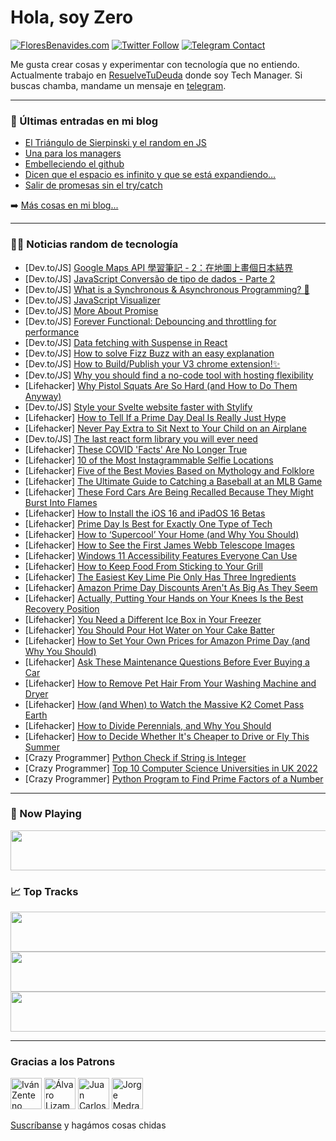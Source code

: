 # Hola, soy Zero

[![FloresBenavides.com](https://img.shields.io/website?down_message=oops&label=MiBlog&style=for-the-badge&up_message=online&url=https%3A%2F%2Ffloresbenavides.com)](https://floresbenavides.com) [![Twitter Follow](https://img.shields.io/twitter/follow/ZeroDragon?color=%231DA1F2&label=Follow&logo=twitter&logoColor=ffffff&style=for-the-badge)](https://twitter.com/zerodragon) [![Telegram Contact](https://img.shields.io/badge/escr%C3%ADbeme-ZeroDragon-%2326A5E4?style=for-the-badge&logo=telegram)](https://t.me/zerodragon)

Me gusta crear cosas y experimentar con tecnología que no entiendo.
Actualmente trabajo en [ResuelveTuDeuda](http://github.com/resuelve) donde soy Tech Manager.
Si buscas chamba, mandame un mensaje en [telegram](https://t.me/zerodragon).

---

### 📕 Últimas entradas en mi blog
<!-- BLOG-POST-LIST:START -->
- [El Triángulo de Sierpinski y el random en JS](https://floresbenavides.com/el-triangulo-de-sierpinski-y-el-random-en-js/)
- [Una para los managers](https://floresbenavides.com/una-para-los-managers/)
- [Embelleciendo el github](https://floresbenavides.com/embelleciendo-el-github/)
- [Dicen que el espacio es infinito y que se está expandiendo…](https://floresbenavides.com/dicen-que-el-espacio-es-infinito-y-que-se-esta-expandiendo/)
- [Salir de promesas sin el try/catch](https://floresbenavides.com/salir-de-promesas-sin-el-try-catch/)
<!-- BLOG-POST-LIST:END -->

➡️ [Más cosas en mi blog...](https://floresbenavides.com)

---

### 👨‍💻 Noticias random de tecnología
<!-- TECH-POSTS:START -->
- [Dev.to/JS] [Google Maps API 學習筆記 - 2：在地圖上畫個日本結界](https://dev.to/letswrite/google-maps-api-xue-xi-bi-ji-2zai-di-tu-shang-hua-ge-ri-ben-jie-jie-41ll)
- [Dev.to/JS] [JavaScript Conversão de tipo de dados - Parte 2](https://dev.to/h4ck3rtr4d3r/javascript-conversao-de-tipo-de-dados-parte-2-2da8)
- [Dev.to/JS] [What is a Synchronous &amp; Asynchronous Programming? 🚀](https://dev.to/namya/what-is-a-synchronous-asynchronous-programming-56m0)
- [Dev.to/JS] [JavaScript Visualizer](https://dev.to/hoomantalakian/javascript-visualizer-3j3)
- [Dev.to/JS] [More About Promise](https://dev.to/ayako_yk/more-about-promise-57cn)
- [Dev.to/JS] [Forever Functional: Debouncing and throttling for performance](https://dev.to/asayerio_techblog/forever-functional-debouncing-and-throttling-for-performance-3p1i)
- [Dev.to/JS] [Data fetching with Suspense in React](https://dev.to/asayerio_techblog/data-fetching-with-suspense-in-react-2n0m)
- [Dev.to/JS] [How to solve Fizz Buzz with an easy explanation](https://dev.to/codingwithadam/how-to-solve-fizz-buzz-with-an-easy-explanation-2d0g)
- [Dev.to/JS] [How to Build/Publish your V3 chrome extension!✨](https://dev.to/adhamniazy/how-to-buildpublish-your-v3-chrome-extension-23no)
- [Dev.to/JS] [Why you should find a no-code tool with hosting flexibility](https://dev.to/richkurtzman/why-you-should-find-a-no-code-tool-with-hosting-flexibility-5e7j)
- [Lifehacker] [Why Pistol Squats Are So Hard &lpar;and How to Do Them Anyway&rpar;](https://lifehacker.com/why-pistol-squats-are-so-hard-and-how-to-do-them-anywa-1849166330)
- [Dev.to/JS] [Style your Svelte website faster with Stylify](https://dev.to/machy8/style-your-svelte-website-faster-with-stylify-2ed3)
- [Lifehacker] [How to Tell If a Prime Day Deal Is Really Just Hype](https://lifehacker.com/how-to-tell-if-a-prime-day-deal-is-really-just-hype-1849165522)
- [Lifehacker] [Never Pay Extra to Sit Next to Your Child on an Airplane](https://lifehacker.com/never-pay-extra-to-sit-next-to-your-child-on-an-airplan-1849165865)
- [Dev.to/JS] [The last react form library you will ever need](https://dev.to/ivanms1/the-last-react-form-you-will-ever-need-2f76)
- [Lifehacker] [These COVID &#39;Facts&#39; Are No Longer True](https://lifehacker.com/these-covid-facts-are-no-longer-true-1849165352)
- [Lifehacker] [10 of the Most Instagrammable Selfie Locations](https://lifehacker.com/10-of-the-most-instagrammable-selfie-locations-1849165693)
- [Lifehacker] [Five of the Best Movies Based on Mythology and Folklore](https://lifehacker.com/five-of-the-best-movies-based-on-mythology-and-folklore-1849165515)
- [Lifehacker] [The Ultimate Guide to Catching a Baseball at an MLB Game](https://lifehacker.com/the-ultimate-guide-to-catching-a-baseball-at-an-mlb-gam-1849164821)
- [Lifehacker] [These Ford Cars Are Being Recalled Because They Might Burst Into Flames](https://lifehacker.com/these-ford-cars-are-being-recalled-because-they-might-b-1849163907)
- [Lifehacker] [How to Install the iOS 16 and iPadOS 16 Betas](https://lifehacker.com/how-to-install-the-ios-16-and-ipados-16-betas-1849023051)
- [Lifehacker] [Prime Day Is Best for Exactly One Type of Tech](https://lifehacker.com/prime-day-is-best-for-exactly-one-type-of-tech-1849164435)
- [Lifehacker] [How to ‘Supercool’ Your Home &lpar;and Why You Should&rpar;](https://lifehacker.com/how-to-supercool-your-home-and-why-you-should-1849164074)
- [Lifehacker] [How to See the First James Webb Telescope Images](https://lifehacker.com/how-to-see-the-first-james-webb-telescope-images-1849164081)
- [Lifehacker] [Windows 11 Accessibility Features Everyone Can Use](https://lifehacker.com/windows-11-accessibility-features-everyone-can-use-1849163481)
- [Lifehacker] [How to Keep Food From Sticking to Your Grill](https://lifehacker.com/how-to-keep-food-from-sticking-to-your-grill-1849162838)
- [Lifehacker] [The Easiest Key Lime Pie Only Has Three Ingredients](https://lifehacker.com/the-easiest-key-lime-pie-only-has-three-ingredients-1849155013)
- [Lifehacker] [Amazon Prime Day Discounts Aren&#39;t As Big As They Seem](https://lifehacker.com/amazon-prime-day-discounts-arent-as-big-as-they-seem-1849158394)
- [Lifehacker] [Actually, Putting Your Hands on Your Knees Is the Best Recovery Position](https://lifehacker.com/actually-putting-your-hands-on-your-knees-is-the-best-1849157656)
- [Lifehacker] [You Need a Different Ice Box in Your Freezer](https://lifehacker.com/you-need-a-different-ice-box-in-your-freezer-1849157527)
- [Lifehacker] [You Should Pour Hot Water on Your Cake Batter](https://lifehacker.com/you-should-pour-hot-water-on-your-cake-batter-1849149520)
- [Lifehacker] [How to Set Your Own Prices for Amazon Prime Day &lpar;and Why You Should&rpar;](https://lifehacker.com/how-to-set-your-own-prices-for-amazon-prime-day-and-wh-1849158967)
- [Lifehacker] [Ask These Maintenance Questions Before Ever Buying a Car](https://lifehacker.com/ask-these-maintenance-questions-before-ever-buying-a-ca-1849154999)
- [Lifehacker] [How to Remove Pet Hair From Your Washing Machine and Dryer](https://lifehacker.com/how-to-remove-pet-hair-from-your-washing-machine-and-dr-1849155006)
- [Lifehacker] [How &lpar;and When&rpar; to Watch the Massive K2 Comet Pass Earth](https://lifehacker.com/how-and-when-to-watch-the-massive-k2-comet-pass-earth-1849155026)
- [Lifehacker] [How to Divide Perennials, and Why You Should](https://lifehacker.com/how-to-divide-perennials-and-why-you-should-1849154899)
- [Lifehacker] [How to Decide Whether It&#39;s Cheaper to Drive or Fly This Summer](https://lifehacker.com/how-to-decide-whether-its-cheaper-to-drive-or-fly-this-1849154927)
- [Crazy Programmer] [Python Check if String is Integer](https://www.thecrazyprogrammer.com/2022/07/python-check-if-string-is-integer.html)
- [Crazy Programmer] [Top 10 Computer Science Universities in UK 2022](https://www.thecrazyprogrammer.com/2022/07/computer-science-universities-in-uk.html)
- [Crazy Programmer] [Python Program to Find Prime Factors of a Number](https://www.thecrazyprogrammer.com/2022/07/python-program-to-find-prime-factors-of-a-number.html)<!-- TECH-POSTS:END -->

---

### 🎵 Now Playing
<a href="https://spotify-now-playing-dun.vercel.app/now-playing?open"><img src="https://spotify-now-playing-dun.vercel.app/now-playing" width="540" height="64"></a>

### 📈 Top Tracks
<a href="https://spotify-now-playing-dun.vercel.app/top-tracks?i=1&open"><img src="https://spotify-now-playing-dun.vercel.app/top-tracks?i=1" width="540" height="64"></a>
<a href="https://spotify-now-playing-dun.vercel.app/top-tracks?i=2&open"><img src="https://spotify-now-playing-dun.vercel.app/top-tracks?i=2" width="540" height="64"></a>
<a href="https://spotify-now-playing-dun.vercel.app/top-tracks?i=3&open"><img src="https://spotify-now-playing-dun.vercel.app/top-tracks?i=3" width="540" height="64"></a>

---

### Gracias a los Patrons
[<img src="https://avatars.githubusercontent.com/u/243380?v=4" alt="Iván Zenteno" width="50px">](https://github.com/k001) [<img src="https://avatars.githubusercontent.com/u/19955639?v=4" alt="Álvaro Lizama" width="50px">](https://github.com/alvarolizama) [<img src="https://avatars.githubusercontent.com/u/2718753?v=4" alt="Juan Carlos Ruiz" width="50px">](https://github.com/JuanCrg90) [<img src="https://avatars.githubusercontent.com/u/37025?v=4" alt="Jorge Medrano" width="50px">](https://github.com/h1pp1e) 

[Suscríbanse](https://www.patreon.com/zerodragon) y hagámos cosas chidas
